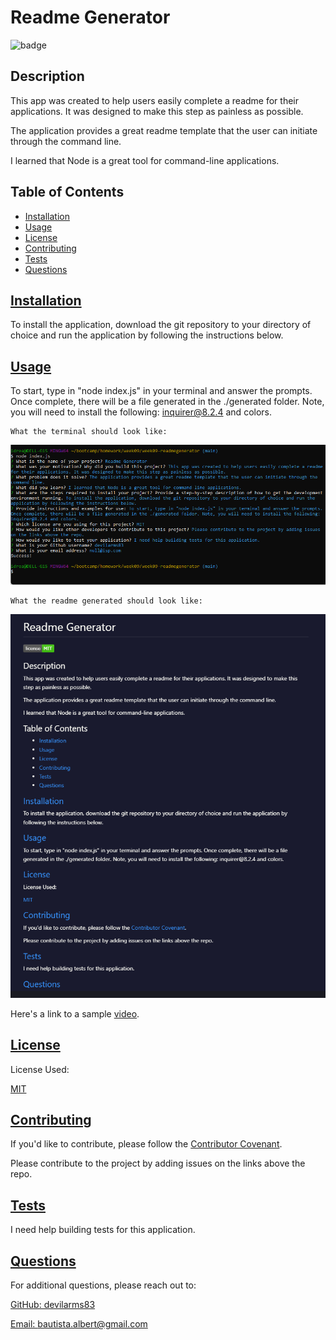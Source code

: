 # Readme Generator

  ![badge](https://img.shields.io/badge/license-MIT-success)
  
  ## Description
  
  This app was created to help users easily complete a readme for their applications. It was designed to make this step as painless as possible.

  The application provides a great readme template that the user can initiate through the command line.

  I learned that Node is a great tool for command-line applications.
  
  ## Table of Contents 
  
  - [Installation](#installation)
  - [Usage](#usage)
  - [License](#license)
  - [Contributing](#contributing)
  - [Tests](#tests)
  - [Questions](#questions)
  
  ## [Installation](#table-of-contents)
  
  To install the application, download the git repository to your directory of choice and run the application by following the instructions below.
  
  ## [Usage](#table-of-contents)
  
  To start, type in "node index.js" in your terminal and answer the prompts. Once complete, there will be a file generated in the ./generated folder. Note, you will need to install the following: inquirer@8.2.4 and colors.

    What the terminal should look like:
  ![Terminal Image](./assets/img/term_img1.png)
  
    What the readme generated should look like:
  ![Sample Readme Generated](./assets/img/gen_img1.png)  

Here's a link to a sample [video](https://drive.google.com/file/d/18Q0-aBVLVpEFiQI29cWv5Bn9HtDl7a6X/view?usp=sharing).
  
  ## [License](#table-of-contents)

  License Used:
  
  [MIT](https://choosealicense.com/licenses/mit)
    

  ## [Contributing](#table-of-contents)
  
  If you'd like to contribute, please follow the [Contributor Covenant](https://www.contributor-covenant.org/).

  Please contribute to the project by adding issues on the links above the repo.

  ## [Tests](#table-of-contents)
  
  I need help building tests for this application.
  
  ## [Questions](#table-of-contents)
  
  For additional questions, please reach out to:

  [GitHub: devilarms83](https://github.com/devilarms83)

  [Email: bautista.albert@gmail.com](mailto:bautista.albert@gmail.com)